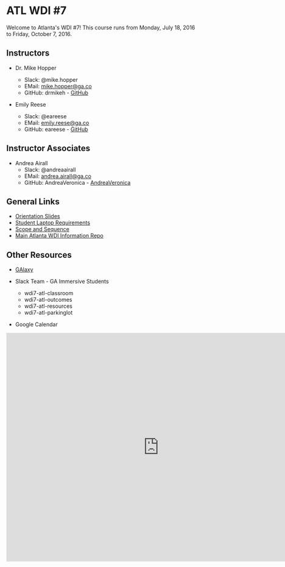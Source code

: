 # ATL WDI #7

Welcome to Atlanta's WDI #7!
This course runs from Monday, July 18, 2016 to Friday, October 7, 2016.

## Instructors

* Dr. Mike Hopper
  - Slack: @mike.hopper
  - EMail: mike.hopper@ga.co
  - GitHub: drmikeh - [GitHub](https://github.com/drmikeh)

* Emily Reese
  - Slack:  @eareese
  - EMail:  emily.reese@ga.co
  - GitHub: eareese - [GitHub](https://github.com/eareese)

## Instructor Associates

* Andrea Airall
  - Slack: @andreaairall
  - EMail: andrea.airall@ga.co
  - GitHub: AndreaVeronica - [AndreaVeronica](https://github.com/AndreaVeronica)

## General Links

* [Orientation Slides](orientation-deck.pdf)
* [Student Laptop Requirements](https://github.com/ATL-WDI-Curriculum/student-laptop-requirements-and-setup)
* [Scope and Sequence](scope-and-sequence.md)
* [Main Atlanta WDI Information Repo](https://github.com/ATL-WDI-Curriculum/wdi)

## Other Resources

* [GAlaxy](https://ga-laxy.herokuapp.com)
* Slack Team - GA Immersive Students
  * wdi7-atl-classroom
  * wdi7-atl-outcomes
  * wdi7-atl-resources
  * wdi7-atl-parkinglot

* Google Calendar

<iframe src="https://calendar.google.com/calendar/embed?src=generalassemb.ly_f2qemu3bfs60pji9n2rmia5t1c%40group.calendar.google.com&ctz=America/New_York" style="border: 0" width="800" height="600" frameborder="0" scrolling="no"></iframe>
